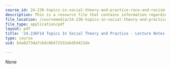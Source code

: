 ```yaml
---
course_id: 24-236-topics-in-social-theory-and-practice-race-and-racism-fall-2014
description: This is a resource file that contains information regarding session 8.
file_location: /coursemedia/24-236-topics-in-social-theory-and-practice-race-and-racism-fall-2014/b4a0273da7cbdc0b472331ebd54421de_MIT24_236F14_Sess8.pdf
file_type: application/pdf
layout: pdf
title: '24.236F14 Topics In Social Theory and Practice - Lecture Notes: Social Construction'
type: course
uid: b4a0273da7cbdc0b472331ebd54421de

---
```

None